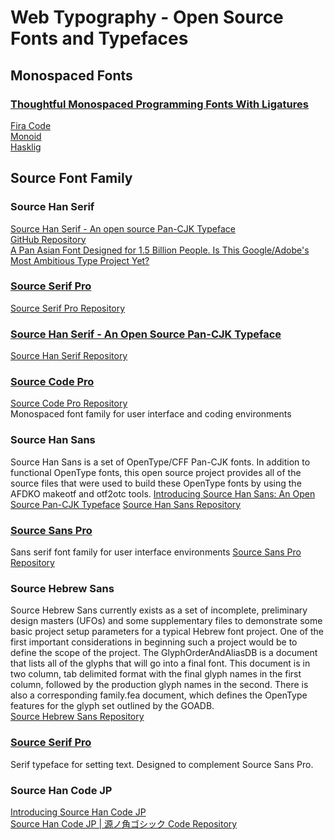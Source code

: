 # Web Typography - Open Source Fonts and Typefaces  

## Monospaced Fonts  
### [Thoughtful Monospaced Programming Fonts With Ligatures](https://www.hanselman.com/blog/MonospacedProgrammingFontsWithLigatures.aspx)  
[Fira Code](https://github.com/tonsky/FiraCode)  
[Monoid](https://github.com/larsenwork/monoid)  
[Hasklig](https://github.com/i-tu/Hasklig)  

## Source Font Family  

### Source Han Serif  
[Source Han Serif - An open source Pan-CJK Typeface](https://source.typekit.com/source-han-serif/)  
[GitHub Repository](https://github.com/adobe-fonts/source-han-serif)  
[A Pan Asian Font Designed for 1.5 Billion People. Is This Google/Adobe's Most Ambitious Type Project Yet?](https://eyeondesign.aiga.org/a-pan-asian-font-designed-for-1-5-billion-people-is-this-google-adobes-most-ambitious-type-project-yet/)  

### [Source Serif Pro](http://adobe-fonts.github.io/source-serif-pro/)  
[Source Serif Pro Repository](https://github.com/adobe-fonts/source-serif-pro)  

### [Source Han Serif - An Open Source Pan-CJK Typeface](https://source.typekit.com/source-han-serif/)  
[Source Han Serif Repository](https://github.com/adobe-fonts/source-han-serif)  

### [Source Code Pro](http://adobe-fonts.github.io/source-code-pro/)
[Source Code Pro Repository](https://github.com/adobe-fonts/source-code-pro)  
Monospaced font family for user interface and coding environments

### Source Han Sans
Source Han Sans is a set of OpenType/CFF Pan-CJK fonts. In addition to functional OpenType fonts, this open source project provides all of the source files that were used to build these OpenType fonts by using the AFDKO makeotf and otf2otc tools.
[Introducing Source Han Sans: An Open Source Pan-CJK Typeface](https://blog.typekit.com/2014/07/15/introducing-source-han-sans/)
[Source Han Sans Repository](https://github.com/adobe-fonts/source-han-sans)  

### [Source Sans Pro](http://adobe-fonts.github.io/source-sans-pro/)  
Sans serif font family for user interface environments
[Source Sans Pro Repository](https://github.com/adobe-fonts/source-sans-pro)  

### Source Hebrew Sans
Source Hebrew Sans currently exists as a set of incomplete, preliminary design masters (UFOs) and some supplementary files to demonstrate some basic project setup parameters for a typical Hebrew font project. One of the first important considerations in beginning such a project would be to define the scope of the project. The GlyphOrderAndAliasDB is a document that lists all of the glyphs that will go into a final font. This document is in two column, tab delimited format with the final glyph names in the first column, followed by the production glyph names in the second. There is also a corresponding family.fea document, which defines the OpenType features for the glyph set outlined by the GOADB.  
[Source Hebrew Sans Repository](https://github.com/adobe-fonts/source-hebrew-sans)  

### [Source Serif Pro](http://adobe-fonts.github.io/source-serif-pro/)
Serif typeface for setting text. Designed to complement Source Sans Pro.

### Source Han Code JP  
[Introducing Source Han Code JP](http://blogs.adobe.com/CCJKType/2015/06/source-han-code-jp.html)  
[Source Han Code JP | 源ノ角ゴシック Code Repository](https://github.com/adobe-fonts/source-han-code-jp)  


